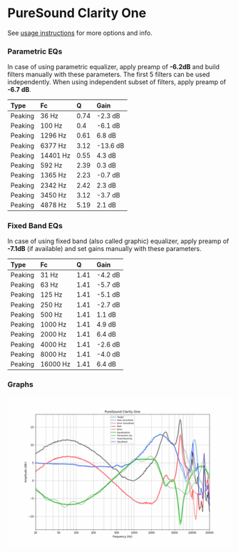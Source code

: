 # PureSound Clarity One
See [usage instructions](https://github.com/jaakkopasanen/AutoEq#usage) for more options and info.

### Parametric EQs
In case of using parametric equalizer, apply preamp of **-6.2dB** and build filters manually
with these parameters. The first 5 filters can be used independently.
When using independent subset of filters, apply preamp of **-6.7 dB**.

| Type    | Fc       |    Q | Gain     |
|:--------|:---------|:-----|:---------|
| Peaking | 36 Hz    | 0.74 | -2.3 dB  |
| Peaking | 100 Hz   | 0.4  | -6.1 dB  |
| Peaking | 1296 Hz  | 0.61 | 6.8 dB   |
| Peaking | 6377 Hz  | 3.12 | -13.6 dB |
| Peaking | 14401 Hz | 0.55 | 4.3 dB   |
| Peaking | 592 Hz   | 2.39 | 0.3 dB   |
| Peaking | 1365 Hz  | 2.23 | -0.7 dB  |
| Peaking | 2342 Hz  | 2.42 | 2.3 dB   |
| Peaking | 3450 Hz  | 3.12 | -3.7 dB  |
| Peaking | 4878 Hz  | 5.19 | 2.1 dB   |

### Fixed Band EQs
In case of using fixed band (also called graphic) equalizer, apply preamp of **-7.1dB**
(if available) and set gains manually with these parameters.

| Type    | Fc       |    Q | Gain    |
|:--------|:---------|:-----|:--------|
| Peaking | 31 Hz    | 1.41 | -4.2 dB |
| Peaking | 63 Hz    | 1.41 | -5.7 dB |
| Peaking | 125 Hz   | 1.41 | -5.1 dB |
| Peaking | 250 Hz   | 1.41 | -2.7 dB |
| Peaking | 500 Hz   | 1.41 | 1.1 dB  |
| Peaking | 1000 Hz  | 1.41 | 4.9 dB  |
| Peaking | 2000 Hz  | 1.41 | 6.4 dB  |
| Peaking | 4000 Hz  | 1.41 | -2.6 dB |
| Peaking | 8000 Hz  | 1.41 | -4.0 dB |
| Peaking | 16000 Hz | 1.41 | 6.4 dB  |

### Graphs
![](./PureSound%20Clarity%20One.png)